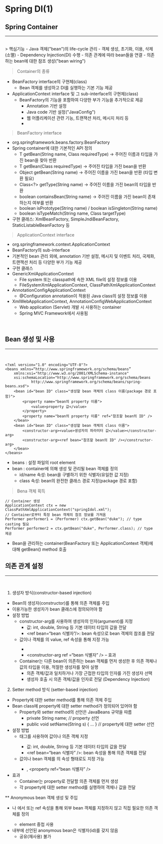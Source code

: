 # Spring DI(1)

## Spring Container
---
<br>
> 핵심기능
- Java 객체("bean")의 life-cycle 관리
  - 객체 생성, 초기화, 이용, 삭제(소멸)
- Dependency Injection(DI) 수행
  - 의존 관계에 따라 bean들을 연결
    - 의존하는 bean에 대한 참조 생성("bean wiring")

> Container의 종류
- BeanFactory interface의 구현체(class)
  - Bean 객체를 생성하고 DI를 실행하는 기본 기능 제공
- ApplicationContext interface 및 그 sub-interface의 구현체(class)
  - BeanFactory의 기능을 포함하여 다양한 부가 기능을 추가적으로 제공
    - Annotation 기반 설정
    - Java code 기반 설정("JavaConfig")
    - 웹 어플리케이션 관련 기능, 트랜잭션 처리, 메시지 처리 등
    - 
> BeanFactory interface
- org.springframework.beans.factory.BeanFactory
- Spring container에 대한 기본적인 API 정의
  - <T> T getBean(String name, Class<T> requiredType)
    → 주어진 이름과 타입을 가진 bean을 찾아 반환
  - <T> T getBean(Class<T> requiredType) → 주어진 타입을 가진 bean을 반환
  - Object getBean(String name) → 주어진 이름을 가진 bean을 반환 (타입 변환 필요)
  - Class<?> getType(String name) → 주어진 이름을 가진 bean의 타입을 반환
  - boolean containsBean(String name)
    → 주어진 이름을 가진 bean이 존재하는지 여부를 반환
  - boolean isPrototype(String name) / boolean isSingleton(String name)
  - boolean isTypeMatch(String name, Class targetType)
- 구현 클래스: XmlBeanFactory, SimpleJndiBeanFactory, StaticListableBeanFactory 등

> ApplicationContext interface
- org.springframework.context.ApplicationContext
- BeanFactory의 sub-interface
- 기본적인 bean 관리 외에, annotation 기반 설정, 메시지 및 이벤트 처리, 국제화, 트랜잭션 처리 등 다양한 부가 기능 제공
- 구현 클래스
 - GenericXmlApplicationContext
   - File system 또는 classpath에 속한 XML file의 설정 정보를 이용
   - FileSystemXmlApplicationContext, ClassPathXmlApplicationContext
 - AnnotationConfigApplicationContext
   - @Configuration annotation이 적용된 Java class의 설정 정보를 이용
 - XmlWebApplicationContext, AnnotationConfigWebApplicationContext
   - Web application (Servlet) 개발 시 사용하는 container
   - Spring MVC Framework에서 사용됨
<br>

##  Bean 생성 및 사용
---
<br>

```
<?xml version="1.0" encoding="UTF-8"?>
<beans xmlns=“http://www.springframework.org/schema/beans”
	xmlns:xsi="http://www.w3.org/2001/XMLSchema-instance"
	xsi:schemaLocation="http://www.springframework.org/schema/beans
			http://www.springframework.org/schema/beans/spring-beans.xsd">
	<bean id="bean ID" class="생성할 bean 객체의 class 이름(package 경로 포함)">
		<property name="bean의 property 이름">
			<value>property 값</value>
		</property>
		<property name="bean의 property 이름" ref="참조할 bean의 ID" />
	</bean>
	<bean id="bean ID" class="생성할 bean 객체의 class 이름">
		<constructor-arg><value>생성자의 파라미터 값</value></constructor-arg>
		<constructor-arg><ref bean="참조할 bean의 ID" /></constructor-arg>
	</bean>
</beans>

```

- beans : 설정 파일의 root element
- bean : container에 의해 생성 및 관리될 bean 객체를 정의
  - id/name 속성: bean을 구별하기 위한 식별자(유일한 값 지정)
  - class 속성: bean의 완전한 클래스 경로 지정(package 경로 포함)


> Bena 객체 획득
```
// Container 생성
ApplicationContext ctx = new ClassPathXmlApplicationContext("springIdol.xml");
// Container로부터 특정 bean 객체의 참조 정보를 가져옴
Performer performer1 = (Performer) ctx.getBean("duke"); // type casting 필요
Performer performer2 = ctx.getBean("duke", Performer.class); // type 제공
```
- Bean을 관리하는 container(BeanFactory 또는 ApplicationContext 객체)에 대해 getBean() method 호출

##  의존 관계 설정
---
<br>

1. 생성자 방식(constructor-based injection)
- Bean의 생성자(constructor)를 통해 의존 객체를 주입
- 이용가능한 생성자가 bean 클래스에 정의되어야 함
- 설정 방법
  - constructor-arg를 사용하여 생성자의 인자(argument)를 지정
    - <value>값</value>: int, double, String 등 기본 데이터 타입의 값을 전달
    - <ref bean=“bean 식별자”/>: bean 속성으로 bean 객체의 참조를 전달
  - 값이나 객체를 <constructor-arg>의 value, ref 속성을 통해 지정 가능
    - <constructor-arg value=“값” />
    - <constructor-arg ref =“bean 식별자” />
– 효과
  - Container는 다른 bean이 의존하는 bean 객체를 먼저 생성한 후 의존 객체나 값의 타입을 이용, 적절한 생성자를 찾아 실행
    - 의존 객체/값과 일치하거나 가장 근접한 타입의 인자를 가진 생성자 선택
    - 생성자 호출 시 의존 객체/값을 인자로 전달 (Dependency Injection)

2. Setter method 방식 (setter-based injection)
- Property에 대한 setter method를 통해 의존 객체 주입
- Bean class에 property에 대한 setter method가 정의되어 있어야 함
  - Property와 setter method의 선언은 JavaBeans 규약을 따름
     - private String name; // property 선언
     - public void setName(String s) { … } // property에 대한 setter 선언
- 설정 방법
  - <property> 태그를 사용하여 값이나 의존 객체 지정
    - <value>값</value>: int, double, String 등 기본 데이터 타입의 값을 전달
    - <ref bean=“bean 식별자” />: bean 속성을 통해 의존 객체를 전달
  - 값이나 bean 객체를 <property>의 속성 형태로도 지정 가능
    - <property value=“값” />, <property ref=“bean 식별자” />
- 효과
  - Container는 property로 전달할 의존 객체를 먼저 생성
  - 각 property에 대한 setter method를 실행하여 객체나 값을 전달

** Anonymous bean 객체 생성 및 주입
- <constructor-arg>나 <property>에서 <ref> 또는 ref 속성을 통해 외부 bean 객체를 지정하지 않고 직접 필요한 의존 객체를 정의
  - <bean> element 중첩 사용
- 내부에 선언된 anonymous bean은 식별자(id)를 갖지 않음
  - 공유(재사용) 불가
